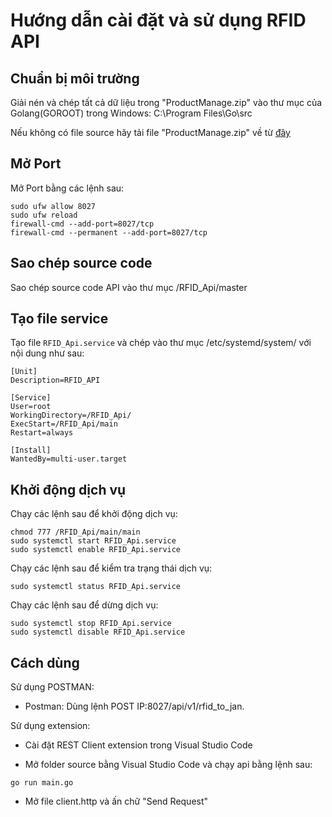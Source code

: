 # Hướng dẫn cài đặt và sử dụng RFID API

## Chuẩn bị môi trường

Giải nén và chép tất cả dữ liệu trong "ProductManage.zip" vào thư mục của Golang(GOROOT) trong Windows: C:\Program Files\Go\src

Nếu không có file source hãy tải file "ProductManage.zip" về từ [đây](<https://drive.google.com/drive/folders/1JFF1JeGn8VEBCpN32CzO3IF4sV7YL1Mj?usp=share_link>)

## Mở Port

Mở Port bằng các lệnh sau:

```
sudo ufw allow 8027
sudo ufw reload
firewall-cmd --add-port=8027/tcp
firewall-cmd --permanent --add-port=8027/tcp
```

## Sao chép source code

Sao chép source code API vào thư mục /RFID_Api/master

## Tạo file service

Tạo file `RFID_Api.service` và chép vào thư mục /etc/systemd/system/ với nội dung như sau:

```
[Unit]
Description=RFID_API

[Service]
User=root
WorkingDirectory=/RFID_Api/
ExecStart=/RFID_Api/main
Restart=always

[Install]
WantedBy=multi-user.target
```

## Khởi động dịch vụ

Chạy các lệnh sau để khởi động dịch vụ:

```
chmod 777 /RFID_Api/main/main
sudo systemctl start RFID_Api.service
sudo systemctl enable RFID_Api.service
```

Chạy các lệnh sau để kiểm tra trạng thái dịch vụ:

```
sudo systemctl status RFID_Api.service
```

Chạy các lệnh sau để dừng dịch vụ:

```
sudo systemctl stop RFID_Api.service
sudo systemctl disable RFID_Api.service
```

## Cách dùng

Sử dụng POSTMAN:

- Postman: Dùng lệnh POST IP:8027/api/v1/rfid_to_jan.

Sử dụng extension:

- Cài đặt REST Client extension trong Visual Studio Code

- Mở folder source bằng Visual Studio Code và chạy api bằng lệnh sau:

```
go run main.go
```

- Mở file client.http và ấn chữ "Send Request"